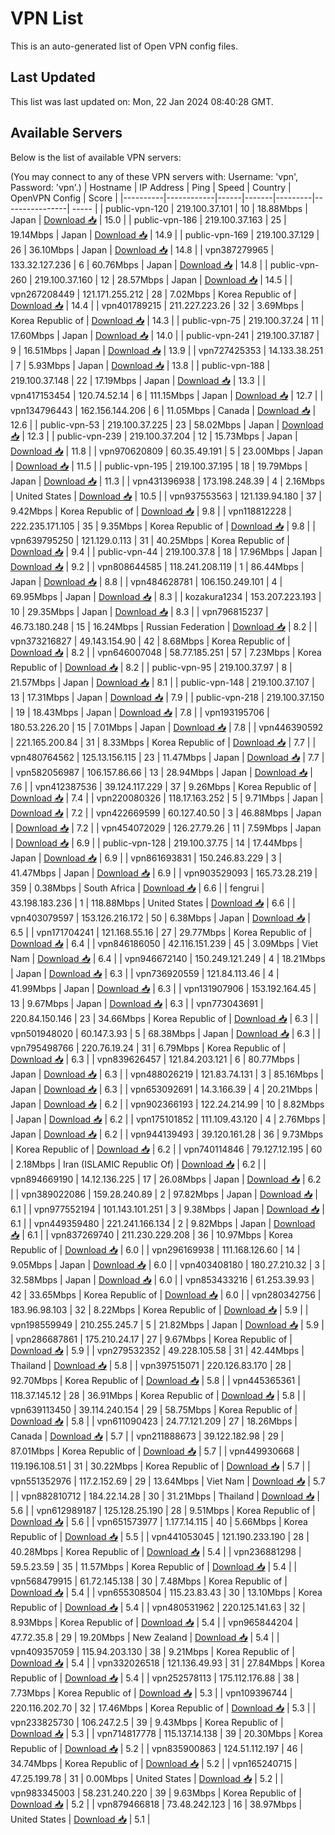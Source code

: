 # VPN List

This is an auto-generated list of Open VPN config files.

## Last Updated

This list was last updated on: Mon, 22 Jan 2024 08:40:28 GMT.

## Available Servers

Below is the list of available VPN servers:

(You may connect to any of these VPN servers with: Username: 'vpn', Password: 'vpn'.)
| Hostname | IP Address | Ping | Speed | Country | OpenVPN Config | Score |
|----------|------------|------|-------|---------|----------------| ----- |
| public-vpn-120 | 219.100.37.101 | 10 | 18.88Mbps | Japan | [Download 📥](./configs/server_0_JP.ovpn) | 15.0 |
| public-vpn-186 | 219.100.37.163 | 25 | 19.14Mbps | Japan | [Download 📥](./configs/server_1_JP.ovpn) | 14.9 |
| public-vpn-169 | 219.100.37.129 | 26 | 36.10Mbps | Japan | [Download 📥](./configs/server_2_JP.ovpn) | 14.8 |
| vpn387279965 | 133.32.127.236 | 6 | 60.76Mbps | Japan | [Download 📥](./configs/server_3_JP.ovpn) | 14.8 |
| public-vpn-260 | 219.100.37.160 | 12 | 28.57Mbps | Japan | [Download 📥](./configs/server_4_JP.ovpn) | 14.5 |
| vpn267208449 | 121.171.255.212 | 28 | 7.02Mbps | Korea Republic of | [Download 📥](./configs/server_5_KR.ovpn) | 14.4 |
| vpn401789215 | 211.227.223.26 | 32 | 3.69Mbps | Korea Republic of | [Download 📥](./configs/server_6_KR.ovpn) | 14.3 |
| public-vpn-75 | 219.100.37.24 | 11 | 17.60Mbps | Japan | [Download 📥](./configs/server_7_JP.ovpn) | 14.0 |
| public-vpn-241 | 219.100.37.187 | 9 | 16.51Mbps | Japan | [Download 📥](./configs/server_8_JP.ovpn) | 13.9 |
| vpn727425353 | 14.133.38.251 | 7 | 5.93Mbps | Japan | [Download 📥](./configs/server_9_JP.ovpn) | 13.8 |
| public-vpn-188 | 219.100.37.148 | 22 | 17.19Mbps | Japan | [Download 📥](./configs/server_10_JP.ovpn) | 13.3 |
| vpn417153454 | 120.74.52.14 | 6 | 111.15Mbps | Japan | [Download 📥](./configs/server_11_JP.ovpn) | 12.7 |
| vpn134796443 | 162.156.144.206 | 6 | 11.05Mbps | Canada | [Download 📥](./configs/server_12_CA.ovpn) | 12.6 |
| public-vpn-53 | 219.100.37.225 | 23 | 58.02Mbps | Japan | [Download 📥](./configs/server_13_JP.ovpn) | 12.3 |
| public-vpn-239 | 219.100.37.204 | 12 | 15.73Mbps | Japan | [Download 📥](./configs/server_14_JP.ovpn) | 11.8 |
| vpn970620809 | 60.35.49.191 | 5 | 23.00Mbps | Japan | [Download 📥](./configs/server_15_JP.ovpn) | 11.5 |
| public-vpn-195 | 219.100.37.195 | 18 | 19.79Mbps | Japan | [Download 📥](./configs/server_16_JP.ovpn) | 11.3 |
| vpn431396938 | 173.198.248.39 | 4 | 2.16Mbps | United States | [Download 📥](./configs/server_17_US.ovpn) | 10.5 |
| vpn937553563 | 121.139.94.180 | 37 | 9.42Mbps | Korea Republic of | [Download 📥](./configs/server_18_KR.ovpn) | 9.8 |
| vpn118812228 | 222.235.171.105 | 35 | 9.35Mbps | Korea Republic of | [Download 📥](./configs/server_19_KR.ovpn) | 9.8 |
| vpn639795250 | 121.129.0.113 | 31 | 40.25Mbps | Korea Republic of | [Download 📥](./configs/server_20_KR.ovpn) | 9.4 |
| public-vpn-44 | 219.100.37.8 | 18 | 17.96Mbps | Japan | [Download 📥](./configs/server_21_JP.ovpn) | 9.2 |
| vpn808644585 | 118.241.208.119 | 1 | 86.44Mbps | Japan | [Download 📥](./configs/server_22_JP.ovpn) | 8.8 |
| vpn484628781 | 106.150.249.101 | 4 | 69.95Mbps | Japan | [Download 📥](./configs/server_23_JP.ovpn) | 8.3 |
| kozakura1234 | 153.207.223.193 | 10 | 29.35Mbps | Japan | [Download 📥](./configs/server_24_JP.ovpn) | 8.3 |
| vpn796815237 | 46.73.180.248 | 15 | 16.24Mbps | Russian Federation | [Download 📥](./configs/server_25_RU.ovpn) | 8.2 |
| vpn373216827 | 49.143.154.90 | 42 | 8.68Mbps | Korea Republic of | [Download 📥](./configs/server_26_KR.ovpn) | 8.2 |
| vpn646007048 | 58.77.185.251 | 57 | 7.23Mbps | Korea Republic of | [Download 📥](./configs/server_27_KR.ovpn) | 8.2 |
| public-vpn-95 | 219.100.37.97 | 8 | 21.57Mbps | Japan | [Download 📥](./configs/server_28_JP.ovpn) | 8.1 |
| public-vpn-148 | 219.100.37.107 | 13 | 17.31Mbps | Japan | [Download 📥](./configs/server_29_JP.ovpn) | 7.9 |
| public-vpn-218 | 219.100.37.150 | 19 | 18.43Mbps | Japan | [Download 📥](./configs/server_30_JP.ovpn) | 7.8 |
| vpn193195706 | 180.53.226.20 | 15 | 7.01Mbps | Japan | [Download 📥](./configs/server_31_JP.ovpn) | 7.8 |
| vpn446390592 | 221.165.200.84 | 31 | 8.33Mbps | Korea Republic of | [Download 📥](./configs/server_32_KR.ovpn) | 7.7 |
| vpn480764562 | 125.13.156.115 | 23 | 11.47Mbps | Japan | [Download 📥](./configs/server_33_JP.ovpn) | 7.7 |
| vpn582056987 | 106.157.86.66 | 13 | 28.94Mbps | Japan | [Download 📥](./configs/server_34_JP.ovpn) | 7.6 |
| vpn412387536 | 39.124.117.229 | 37 | 9.26Mbps | Korea Republic of | [Download 📥](./configs/server_35_KR.ovpn) | 7.4 |
| vpn220080326 | 118.17.163.252 | 5 | 9.71Mbps | Japan | [Download 📥](./configs/server_36_JP.ovpn) | 7.2 |
| vpn422669599 | 60.127.40.50 | 3 | 46.88Mbps | Japan | [Download 📥](./configs/server_37_JP.ovpn) | 7.2 |
| vpn454072029 | 126.27.79.26 | 11 | 7.59Mbps | Japan | [Download 📥](./configs/server_38_JP.ovpn) | 6.9 |
| public-vpn-128 | 219.100.37.75 | 14 | 17.44Mbps | Japan | [Download 📥](./configs/server_39_JP.ovpn) | 6.9 |
| vpn861693831 | 150.246.83.229 | 3 | 41.47Mbps | Japan | [Download 📥](./configs/server_40_JP.ovpn) | 6.9 |
| vpn903529093 | 165.73.28.219 | 359 | 0.38Mbps | South Africa | [Download 📥](./configs/server_41_ZA.ovpn) | 6.6 |
| fengrui | 43.198.183.236 | 1 | 118.88Mbps | United States | [Download 📥](./configs/server_42_US.ovpn) | 6.6 |
| vpn403079597 | 153.126.216.172 | 50 | 6.38Mbps | Japan | [Download 📥](./configs/server_43_JP.ovpn) | 6.5 |
| vpn171704241 | 121.168.55.16 | 27 | 29.77Mbps | Korea Republic of | [Download 📥](./configs/server_44_KR.ovpn) | 6.4 |
| vpn846186050 | 42.116.151.239 | 45 | 3.09Mbps | Viet Nam | [Download 📥](./configs/server_45_VN.ovpn) | 6.4 |
| vpn946672140 | 150.249.121.249 | 4 | 18.21Mbps | Japan | [Download 📥](./configs/server_46_JP.ovpn) | 6.3 |
| vpn736920559 | 121.84.113.46 | 4 | 41.99Mbps | Japan | [Download 📥](./configs/server_47_JP.ovpn) | 6.3 |
| vpn131907906 | 153.192.164.45 | 13 | 9.67Mbps | Japan | [Download 📥](./configs/server_48_JP.ovpn) | 6.3 |
| vpn773043691 | 220.84.150.146 | 23 | 34.66Mbps | Korea Republic of | [Download 📥](./configs/server_49_KR.ovpn) | 6.3 |
| vpn501948020 | 60.147.3.93 | 5 | 68.38Mbps | Japan | [Download 📥](./configs/server_50_JP.ovpn) | 6.3 |
| vpn795498766 | 220.76.19.24 | 31 | 6.79Mbps | Korea Republic of | [Download 📥](./configs/server_51_KR.ovpn) | 6.3 |
| vpn839626457 | 121.84.203.121 | 6 | 80.77Mbps | Japan | [Download 📥](./configs/server_52_JP.ovpn) | 6.3 |
| vpn488026219 | 121.83.74.131 | 3 | 85.16Mbps | Japan | [Download 📥](./configs/server_53_JP.ovpn) | 6.3 |
| vpn653092691 | 14.3.166.39 | 4 | 20.21Mbps | Japan | [Download 📥](./configs/server_54_JP.ovpn) | 6.2 |
| vpn902366193 | 122.24.214.99 | 10 | 8.82Mbps | Japan | [Download 📥](./configs/server_55_JP.ovpn) | 6.2 |
| vpn175101852 | 111.109.43.120 | 4 | 2.76Mbps | Japan | [Download 📥](./configs/server_56_JP.ovpn) | 6.2 |
| vpn944139493 | 39.120.161.28 | 36 | 9.73Mbps | Korea Republic of | [Download 📥](./configs/server_57_KR.ovpn) | 6.2 |
| vpn740114846 | 79.127.12.195 | 60 | 2.18Mbps | Iran (ISLAMIC Republic Of) | [Download 📥](./configs/server_58_IR.ovpn) | 6.2 |
| vpn894669190 | 14.12.136.225 | 17 | 26.08Mbps | Japan | [Download 📥](./configs/server_59_JP.ovpn) | 6.2 |
| vpn389022086 | 159.28.240.89 | 2 | 97.82Mbps | Japan | [Download 📥](./configs/server_60_JP.ovpn) | 6.1 |
| vpn977552194 | 101.143.101.251 | 3 | 9.38Mbps | Japan | [Download 📥](./configs/server_61_JP.ovpn) | 6.1 |
| vpn449359480 | 221.241.166.134 | 2 | 9.82Mbps | Japan | [Download 📥](./configs/server_62_JP.ovpn) | 6.1 |
| vpn837269740 | 211.230.229.208 | 36 | 10.97Mbps | Korea Republic of | [Download 📥](./configs/server_63_KR.ovpn) | 6.0 |
| vpn296169938 | 111.168.126.60 | 14 | 9.05Mbps | Japan | [Download 📥](./configs/server_64_JP.ovpn) | 6.0 |
| vpn403408180 | 180.27.210.32 | 3 | 32.58Mbps | Japan | [Download 📥](./configs/server_65_JP.ovpn) | 6.0 |
| vpn853433216 | 61.253.39.93 | 42 | 33.65Mbps | Korea Republic of | [Download 📥](./configs/server_66_KR.ovpn) | 6.0 |
| vpn280342756 | 183.96.98.103 | 32 | 8.22Mbps | Korea Republic of | [Download 📥](./configs/server_67_KR.ovpn) | 5.9 |
| vpn198559949 | 210.255.245.7 | 5 | 21.82Mbps | Japan | [Download 📥](./configs/server_68_JP.ovpn) | 5.9 |
| vpn286687861 | 175.210.24.17 | 27 | 9.67Mbps | Korea Republic of | [Download 📥](./configs/server_69_KR.ovpn) | 5.9 |
| vpn279532352 | 49.228.105.58 | 31 | 42.44Mbps | Thailand | [Download 📥](./configs/server_70_TH.ovpn) | 5.8 |
| vpn397515071 | 220.126.83.170 | 28 | 92.70Mbps | Korea Republic of | [Download 📥](./configs/server_71_KR.ovpn) | 5.8 |
| vpn445365361 | 118.37.145.12 | 28 | 36.91Mbps | Korea Republic of | [Download 📥](./configs/server_72_KR.ovpn) | 5.8 |
| vpn639113450 | 39.114.240.154 | 29 | 58.75Mbps | Korea Republic of | [Download 📥](./configs/server_73_KR.ovpn) | 5.8 |
| vpn611090423 | 24.77.121.209 | 27 | 18.26Mbps | Canada | [Download 📥](./configs/server_74_CA.ovpn) | 5.7 |
| vpn211888673 | 39.122.182.98 | 29 | 87.01Mbps | Korea Republic of | [Download 📥](./configs/server_75_KR.ovpn) | 5.7 |
| vpn449930668 | 119.196.108.51 | 31 | 30.22Mbps | Korea Republic of | [Download 📥](./configs/server_76_KR.ovpn) | 5.7 |
| vpn551352976 | 117.2.152.69 | 29 | 13.64Mbps | Viet Nam | [Download 📥](./configs/server_77_VN.ovpn) | 5.7 |
| vpn882810712 | 184.22.14.28 | 30 | 31.21Mbps | Thailand | [Download 📥](./configs/server_78_TH.ovpn) | 5.6 |
| vpn612989187 | 125.128.25.190 | 28 | 9.51Mbps | Korea Republic of | [Download 📥](./configs/server_79_KR.ovpn) | 5.6 |
| vpn651573977 | 1.177.14.115 | 40 | 5.66Mbps | Korea Republic of | [Download 📥](./configs/server_80_KR.ovpn) | 5.5 |
| vpn441053045 | 121.190.233.190 | 28 | 40.28Mbps | Korea Republic of | [Download 📥](./configs/server_81_KR.ovpn) | 5.4 |
| vpn236881298 | 59.5.23.59 | 35 | 11.57Mbps | Korea Republic of | [Download 📥](./configs/server_82_KR.ovpn) | 5.4 |
| vpn568479915 | 61.72.145.138 | 30 | 7.48Mbps | Korea Republic of | [Download 📥](./configs/server_83_KR.ovpn) | 5.4 |
| vpn655308504 | 115.23.83.43 | 30 | 13.10Mbps | Korea Republic of | [Download 📥](./configs/server_84_KR.ovpn) | 5.4 |
| vpn480531962 | 220.125.141.63 | 32 | 8.93Mbps | Korea Republic of | [Download 📥](./configs/server_85_KR.ovpn) | 5.4 |
| vpn965844204 | 47.72.35.8 | 29 | 19.20Mbps | New Zealand | [Download 📥](./configs/server_86_NZ.ovpn) | 5.4 |
| vpn409357059 | 115.94.203.130 | 38 | 9.21Mbps | Korea Republic of | [Download 📥](./configs/server_87_KR.ovpn) | 5.4 |
| vpn332026518 | 121.136.49.93 | 31 | 27.84Mbps | Korea Republic of | [Download 📥](./configs/server_88_KR.ovpn) | 5.4 |
| vpn252578113 | 175.112.176.88 | 38 | 7.73Mbps | Korea Republic of | [Download 📥](./configs/server_89_KR.ovpn) | 5.3 |
| vpn109396744 | 220.116.202.70 | 32 | 17.46Mbps | Korea Republic of | [Download 📥](./configs/server_90_KR.ovpn) | 5.3 |
| vpn233825730 | 106.247.2.5 | 39 | 9.43Mbps | Korea Republic of | [Download 📥](./configs/server_91_KR.ovpn) | 5.3 |
| vpn714817778 | 115.137.14.138 | 39 | 20.30Mbps | Korea Republic of | [Download 📥](./configs/server_92_KR.ovpn) | 5.2 |
| vpn835900863 | 124.51.112.197 | 46 | 34.74Mbps | Korea Republic of | [Download 📥](./configs/server_93_KR.ovpn) | 5.2 |
| vpn165240715 | 47.25.199.78 | 31 | 0.00Mbps | United States | [Download 📥](./configs/server_94_US.ovpn) | 5.2 |
| vpn983345003 | 58.231.240.220 | 39 | 9.63Mbps | Korea Republic of | [Download 📥](./configs/server_95_KR.ovpn) | 5.2 |
| vpn879466818 | 73.48.242.123 | 16 | 38.97Mbps | United States | [Download 📥](./configs/server_96_US.ovpn) | 5.1 |
